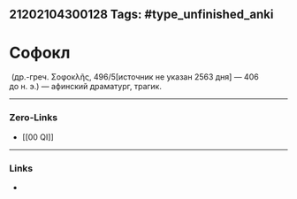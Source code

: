 21202104300128
Tags: #type_unfinished_anki 
---
# Софокл

 (др.-греч. Σοφοκλῆς, 496/5[источник не указан 2563 дня] — 406 до н. э.) — афинский драматург, трагик.

---
### Zero-Links
- [[00 QI]]
---
### Links
-